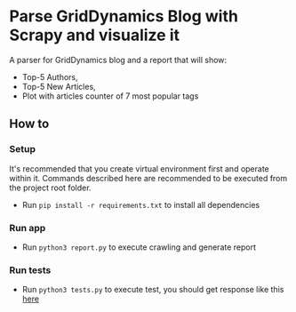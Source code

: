 # Parse GridDynamics Blog with Scrapy and visualize it
A parser for GridDynamics blog and a report that will show:
* Top-5 Authors,
* Top-5 New Articles,
* Plot with articles counter of 7 most popular tags

## How to
### Setup
It's recommended that you create virtual environment first and operate within it. 
Commands described here are recommended to be executed from the project root folder. 

* Run `pip install -r requirements.txt` to install all dependencies
### Run app
* Run `python3 report.py` to execute crawling and generate report
### Run tests
 * Run `python3 tests.py` to execute test, you should get response like this [here](tests_result.png)
